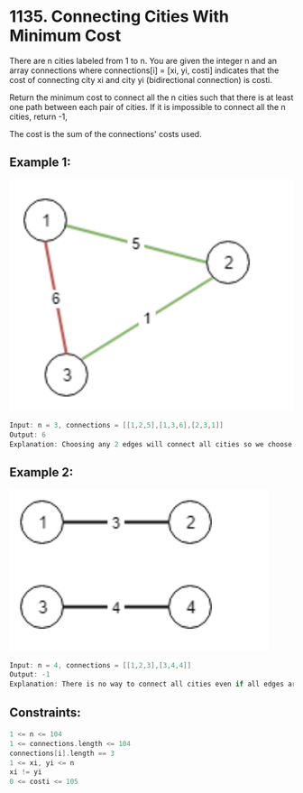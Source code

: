 # 1135. Connecting Cities With Minimum Cost

There are n cities labeled from 1 to n. You are given the integer n and an array connections where connections[i] = [xi, yi, costi] indicates that the cost of connecting city xi and city yi (bidirectional connection) is costi.

Return the minimum cost to connect all the n cities such that there is at least one path between each pair of cities. If it is impossible to connect all the n cities, return -1,

The cost is the sum of the connections' costs used.

 

## Example 1:

![alt text](image.png)
```c
Input: n = 3, connections = [[1,2,5],[1,3,6],[2,3,1]]
Output: 6
Explanation: Choosing any 2 edges will connect all cities so we choose the minimum 2.
```

## Example 2:
![alt text](image-1.png)
```c
Input: n = 4, connections = [[1,2,3],[3,4,4]]
Output: -1
Explanation: There is no way to connect all cities even if all edges are used.
```

## Constraints:

```c
1 <= n <= 104
1 <= connections.length <= 104
connections[i].length == 3
1 <= xi, yi <= n
xi != yi
0 <= costi <= 105
```